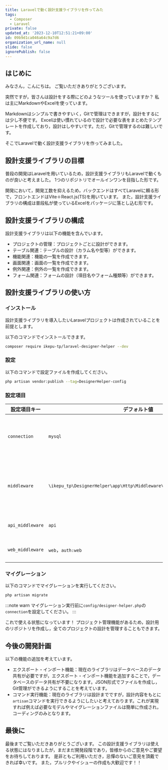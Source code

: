 ```yaml
---
title: Laravelで動く設計支援ライブラリを作ってみた
tags:
  - Composer
  - Laravel
private: false
updated_at: '2023-12-10T12:51:21+09:00'
id: 09b9d1ca046a64c9a7d6
organization_url_name: null
slide: false
ignorePublish: false
---
```


## はじめに

みなさん，こんにちは。
ご覧いただきありがとうございます。

突然ですが，皆さんは設計をする際にどのようなツールを使っていますか？
私は主にMarkdownやExcelを使っています。

Markdownはシンプルで書きやすいく，Gitで管理はできますが，設計をするには少し不便です。
Excelは使い慣れているので設計で必要な表をまとめたテンプレートを作成しており，設計はしやすいです。ただ，Gitで管理するのは難しいです。

そこでLaravelで動く設計支援ライブラリを作ってみました。

## 設計支援ライブラリの目標

普段の開発はLaravelを用いているため，設計支援ライブラリもLaravelで動くものが良いと考えました。
1つのリポジトリでオールインワンを目指した形です。

開発において，開発工数を抑えるため，バックエンドはすべてLaravelに頼る形で，フロントエンドはVite＋React.js(TS)を用いています。
また，設計支援ライブラリの構成は普段私が使っているExcelをパッケージに落とし込む形です。

## 設計支援ライブラリの構成

設計支援ライブラリは以下の機能を含んでいます。

- プロジェクトの管理：プロジェクトごとに設計ができます。
- テーブル関連：テーブルの設計（カラム名や型等）ができます。
- 機能関連：機能の一覧を作成できます。
- 画面関連：画面の一覧を作成できます。
- 例外関連：例外の一覧を作成できます。
- フォーム関連：フォームの設計（項目名やフォーム種類等）ができます。

## 設計支援ライブラリの使い方

### インストール

設計支援ライブラリを導入したいLaravelプロジェクトは作成されていることを前提とします。

以下のコマンドでインストールできます。

```bash
composer require ikepu-tp/laravel-designer-helper --dev
```

### 設定

以下のコマンドで設定ファイルを作成してください。

```bash
php artisan vendor:publish --tag=DesignerHelper-config
```

### 設定項目

| 設定項目キー     | デフォルト値                                                             | 説明                                                                                                                        |
| ---------------- | ------------------------------------------------------------------------ | --------------------------------------------------------------------------------------------------------------------------- |
| `connection`     | `mysql`                                                                  | データベースの接続名を指定します。ここで指定できる値は`database.connections`で設定されている値です。                        |
| `middleware`     | `\ikepu_tp\DesignerHelper\app\Http\Middleware\DesignerMiddleware::class` | 設計支援ライブラリのミドルウェアを指定します。 デフォルトのミドルウェアは開発orテスト環境のみ利用できるようになっています。 |
| `api_middleware` | `api`                                                                    | 設計支援ライブラリのAPIのミドルウェアを指定します。                                                                         |
| `web_middleware` | `web`，`auth:web`                                                        | 設計支援ライブラリのAPIのミドルウェアを指定します。                                                                         |

### マイグレーション

以下のコマンドでマイグレーションを実行してください。

```bash
php artisan migrate
```

:::note warn
マイグレーション実行前に`config/designer-helper.php`の`connection`を設定してください。
:::

これで使える状態になっています！
プロジェクト管理機能があるため，設計用のリポジトリを作成し，全てのプロジェクトの設計を管理することもできます。

## 今後の開発計画

以下の機能の追加を考えています。

- エクスポート・インポート機能：現在のライブラリはデータベースのデータ共有が必要ですが，エクスポート・インポート機能を追加することで，データベースのデータ共有が不要になります。JSON形式でファイルを作成し，Git管理ができるようにすることを考えています。
- コマンド実行機能：現在のライブラリは設計までですが，設計内容をもとに`artisan`コマンドを実行できるようにしたいと考えております。これが実現すれば例えば必要なモデルやマイグレーションファイルは簡単に作成され，コーディングのみとなります。

## 最後に

最後までご覧いただきありがとうございます。
この設計支援ライブラリは使える状態にはなりましたが，まだまだ開発段階であり，皆様からのご意見やご要望をお待ちしております。
是非ともご利用いただき，忌憚のないご意見を頂戴できれば幸いです。
また，プルリクやイシューの作成も大歓迎です！！
